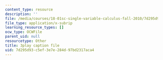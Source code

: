 ```yaml
---
content_type: resource
description: ''
file: /media/courses/18-01sc-single-variable-calculus-fall-2010/7d295d93c5ef3e7e284d97bd2317aca4_kCPVBl953eY.srt
file_type: application/x-subrip
learning_resource_types: []
ocw_type: OCWFile
parent_uid: null
resourcetype: Other
title: 3play caption file
uid: 7d295d93-c5ef-3e7e-284d-97bd2317aca4
---
```

